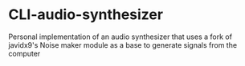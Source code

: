# CLI-audio-synthesizer
Personal implementation of an audio synthesizer that uses a fork of javidx9's Noise maker module as a base to generate signals from the computer
